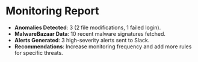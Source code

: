 # Monitoring Report
- **Anomalies Detected**: 3 (2 file modifications, 1 failed login).
- **MalwareBazaar Data**: 10 recent malware signatures fetched.
- **Alerts Generated**: 3 high-severity alerts sent to Slack.
- **Recommendations**: Increase monitoring frequency and add more rules for specific threats.